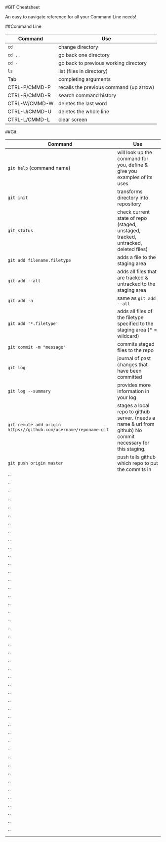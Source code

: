 #GIT Cheatsheet

An easy to navigate reference for all your Command Line needs!

##Command Line

| Command 			|	Use 										|
|-------------------|-----------------------------------------------|
| `cd`				|	change directory 							|
| `cd ..` 			| 	go back one directory 						|
| `cd - `			| 	go back to previous working directory 		|
| `ls`				|	list (files in directory) 					|
| Tab				|	completing arguments 						|
| CTRL-P/CMMD-P		|	recalls the previous command  (up arrow) 	|
| CTRL-R/CMMD-R 	|	search command history 						|
| CTRL-W/CMMD-W 	|	deletes the last word						|
| CTRL-U/CMMD-U 	|	deletes the whole line 						|
| CTRL-L/CMMD-L		|	clear screen 								|

##Git

| Command 						|	Use 										|
|-------------------------------|-----------------------------------------------|
| `git help` (command name)		| will look up the command for you, define & give you examples of its uses 	 |
| `git init`					| transforms directory into repository			|
| `git status` 					| check current state of repo (staged, unstaged, tracked, untracked, deleted files)	|
| `git add filename.filetype`	| adds a file to the staging area				|
| `git add --all`				| adds all files that are tracked & untracked to the staging area 	|
| `git add -a`					| same as `git add --all`						|
| `git add '*.filetype'`		| adds all files of the filetype specified to the staging area (* = wildcard)	|
| `git commit -m "message"`		| commits staged files to the repo				|
| `git log`						| journal of past changes that have been committed	|
| `git log --summary`			| provides more information in your log			|
| `git remote add origin https://github.com/username/reponame.git`		| stages a local repo to github server. (needs a name & url from github) No commit necessary for this staging.	|
| `git push origin master`		| push tells github which repo to put the commits in	|
| `` 		| 	|
| ``		| 	|
| ``		|	|
| ``		|	|
| ``		|	|
| ``		|	|
| ``		|	|
| ``		|	|
| ``		|	|
| `` 		| 	|
| ``		| 	|
| ``		|	|
| ``		|	|
| ``		|	|
| ``		|	|
| ``		|	|
| ``		|	|
| ``		|	|
| `` 		| 	|
| ``		| 	|
| ``		|	|
| ``		|	|
| ``		|	|
| ``		|	|
| ``		|	|
| ``		|	|
| ``		|	|
| `` 		| 	|
| ``		| 	|
| ``		|	|
| ``		|	|
| ``		|	|
| ``		|	|
| ``		|	|
| ``		|	|
| ``		|	|
| `` 		| 	|
| ``		| 	|
| ``		|	|
| ``		|	|
| ``		|	|
| ``		|	|
| ``		|	|
| ``		|	|
| ``		|	|



